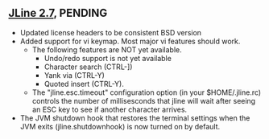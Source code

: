 ## [JLine 2.7][2_7], PENDING
[2_7]: https://oss.sonatype.org/content/groups/public/jline/jline/2.7

* Updated license headers to be consistent BSD version
* Added support for vi keymap. Most major vi features should work.
   * The following features are NOT yet available.
      * Undo/redo support is not yet available
      * Character search (CTRL-])
      * Yank via (CTRL-Y)
      * Quoted insert (CTRL-Y).
   * The "jline.esc.timeout" configuration option (in your $HOME/.jline.rc) controls the number of millisesconds that jline will wait after seeing an ESC key to see if another character arrives.
* The JVM shutdown hook that restores the terminal settings when the JVM exits (jline.shutdownhook) is now turned on by default.

